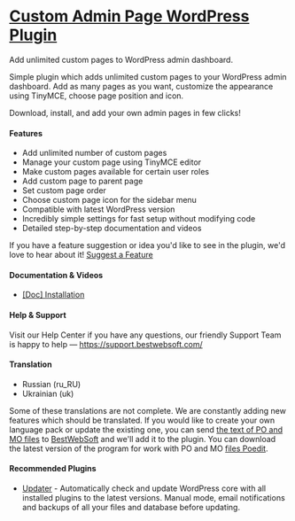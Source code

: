 <a href="https://bestwebsoft.com/products/wordpress/plugins/custom-admin-page/" target=_blank>Custom Admin Page WordPress Plugin</a>
========================

Add unlimited custom pages to WordPress admin dashboard.

<p>Simple plugin which adds unlimited custom pages to your WordPress admin dashboard. Add as many pages as you want, customize the appearance using TinyMCE, choose page position and icon.</p>

<p>Download, install, and add your own admin pages in few clicks!</p>


<div class='video'></div>


<h4>Features</h4>

<ul>
<li>Add unlimited number of custom pages</li>
<li>Manage your custom page using TinyMCE editor </li>
<li>Make custom pages available for certain user roles</li>
<li>Add custom page to parent page </li>
<li>Set custom page order</li>
<li>Choose custom page icon for the sidebar menu</li>
<li>Compatible with latest WordPress version </li>
<li>Incredibly simple settings for fast setup without modifying code</li>
<li>Detailed step-by-step documentation and videos</li>
</ul>

<p>If you have a feature suggestion or idea you'd like to see in the plugin, we'd love to hear about it! <a href="https://support.bestwebsoft.com/hc/en-us/requests/new">Suggest a Feature</a></p>

<h4>Documentation &#38; Videos</h4>

<ul>
<li><a href="https://docs.google.com/document/d/1-hvn6WRvWnOqj5v5pLUk7Awyu87lq5B_dO-Tv-MC9JQ/">[Doc] Installation</a></li>
</ul>

<h4>Help &#38; Support</h4>

<p>Visit our Help Center if you have any questions, our friendly Support Team is happy to help &#8212; <a href="https://support.bestwebsoft.com/">https://support.bestwebsoft.com/</a></p>

<h4>Translation</h4>

<ul>
<li>Russian (ru_RU)</li>
<li>Ukrainian (uk)</li>
</ul>

<p>Some of these translations are not complete. We are constantly adding new features which should be translated. If you would like to create your own language pack or update the existing one, you can send <a href="https://codex.wordpress.org/Translating_WordPress">the text of PO and MO files</a> to <a href="https://support.bestwebsoft.com/hc/en-us/requests/new">BestWebSoft</a> and we'll add it to the plugin. You can download the latest version of the program for work with PO and MO <a href="https://www.poedit.net/download.php">files Poedit</a>.</p>

<h4>Recommended Plugins</h4>

<ul>
<li><a href="https://bestwebsoft.com/products/wordpress/plugins/updater/?k=f33e1bb49ee6d97b299ba2d41e6ff4c2">Updater</a> - Automatically check and update WordPress core with all installed plugins to the latest versions. Manual mode, email notifications and backups of all your files and database before updating.</li>
</ul>
